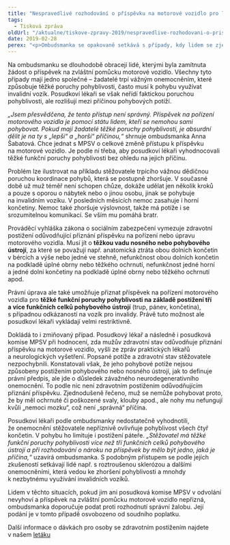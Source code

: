 ```yaml
---
title: "Nespravedlivé rozhodování o příspěvku na motorové vozidlo pro lidi s postižením"
tags:
  - Tisková zpráva
oldUrl: "/aktualne/tiskove-zpravy-2019/nespravedlive-rozhodovani-o-prispevku-na-motorove-vozidlo-pro-lidi-s-postizenim"
date: 2019-02-28
perex: "<p>Ombudsmanka se opakovaně setkává s případy, kdy lidem se zjevnými těžkými poruchami pohyblivosti není přiznán příspěvek na pořízení motorového vozidla s odůvodněním, že jejich pohybové potíže jsou projevem jiného onemocnění, nikoli přímou vadou pohybového ústrojí. Takový výklad považuje ombudsmanka za příliš restriktivní. Chce jednat s MPSV o změně náhledu na smysl a účel příspěvku na motorové vozidlo.</p>"
---
```


<!-- imported from the old website -->

<p>Na ombudsmanku se dlouhodobě obracejí lidé, kterými byla zamítnuta žádost o příspěvek na zvláštní pomůcku motorové vozidlo. Všechny tyto případy mají jedno společné – žadatelé trpí vážným onemocněním, které způsobuje těžké poruchy pohyblivosti, často musí k pohybu využívat invalidní vozík. Posudkoví lékaři se však neřídí faktickou poruchou pohyblivosti, ale rozlišují mezi příčinou pohybových potíží.</p> <p><i>„Jsem přesvědčena, že tento přístup není správný. Příspěvek na pořízení motorového vozidla je pomocí státu lidem, kteří se nemohou sami pohybovat. Pokud mají žadatelé těžké poruchy pohyblivosti, je absurdní dělit je na ty s „lepší“ a „horší“ příčinou,“</i> shrnuje ombudsmanka Anna Šabatová. Chce jednat s MPSV o celkové změně přístupu k příspěvku na motorové vozidlo. Je podle ní třeba, aby posudkoví lékaři vyhodnocovali těžké funkční poruchy pohyblivosti bez ohledu na jejich příčinu.</p> <p>Problém lze ilustrovat na příkladu stěžovatele trpícího vážnou dědičnou poruchou koordinace pohybů, která se postupně zhoršuje. V současné době už muž téměř není schopen chůze, dokáže udělat jen několik kroků a pouze s oporou o nábytek nebo o jinou osobu, jinak se pohybuje na invalidním vozíku. V posledních měsících nemoc zasahuje i horní končetiny. Nemoc také zhoršuje výslovnost, takže má potíže i se srozumitelnou komunikací. Se vším mu pomáhá bratr.</p> <p>Prováděcí vyhláška zákona o sociálním zabezpečení vymezuje zdravotní postižení odůvodňující přiznání příspěvku na pořízení nebo úpravu motorového vozidla. Musí jít o <b>těžkou vadu nosného nebo pohybového ústrojí</b>, za které se považují např. anatomická ztráta obou dolních končetin v bércích a výše nebo jedné ve stehně, nefunkčnost obou dolních končetin na podkladě úplné obrny nebo těžkého ochrnutí, nefunkčnost jedné horní a jedné dolní končetiny na podkladě úplné obrny nebo těžkého ochrnutí apod.</p> <p>Právní úprava ale také umožňuje přiznat příspěvek na pořízení motorového vozidla pro <b>těžké funkční poruchy pohyblivosti na základě postižení tří a více funkčních celků pohybového ústrojí</b> (trup, pánev, končetina), s případnou odkázaností na vozík pro invalidy. Právě tuto možnost ale posudkoví lékaři vykládají velmi restriktivně. </p> <p>Dokládá to i zmiňovaný případ. Posudkový lékař a následně i posudková komise MPSV při hodnocení, zda mužův zdravotní stav odůvodňuje přiznání příspěvku na motorové vozidlo, vyšli ze zpráv praktických lékařů a neurologických vyšetření. Popsané potíže a zdravotní stav stěžovatele nezpochybnili. Konstatovali však, že jeho pohybové potíže nejsou způsobeny postižením pohybového nebo nosného ústrojí, jak to definuje právní předpis, ale jde o důsledek závažného neurodegenerativního onemocnění. To podle nic není zdravotním postižením odůvodňujícím přiznání příspěvku. Zjednodušeně řečeno, muž se nemůže pohybovat proto, že by měl ochrnuté či poškozené svaly, klouby apod., ale nohy mu nefungují kvůli „nemoci mozku“, což není „správná“ příčina.</p> <p>Posudkoví lékaři podle ombudsmanky nedostatečně vyhodnotili, že onemocnění stěžovatele nepříznivě ovlivňuje pohyblivost všech čtyř končetin. V pohybu ho limituje i postižení páteře. <i>„Stěžovatel má těžké funkční poruchy pohyblivosti více než tří funkčních celků pohybového ústrojí a při rozhodování o nároku na příspěvek by mělo být jedno, jaká je příčina,“</i> uzavírá ombudsmanka. S podobným přístupem se podle jejích zkušeností setkávají lidé např. s roztroušenou sklerózou a dalšími onemocněními, která vedou ke zhoršení pohyblivosti a mnohdy k nezbytnému využívání invalidních vozíků.</p> <p>Lidem v těchto situacích, pokud jim ani posudková komise MPSV v odvolání nevyhoví a příspěvek na zvláštní pomůcku motorové vozidlo nepřizná, ombudsmanka doporučuje podat proti rozhodnutí správní žalobu. Její podání je v tomto případě osvobozeno od soudního poplatku.</p><p>Další informace o dávkách pro osoby se zdravotním postižením najdete v našem <a href="https://www.ochrance.cz/fileadmin/user_upload/Letaky/Davky-pro-osoby-se-zdravotnim-postizenim.pdf" target="_blank">letáku</a></p>
